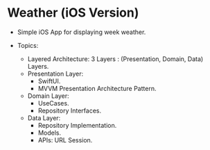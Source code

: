 # Weather (iOS Version)

- Simple iOS App for displaying week weather.

- Topics:
  * Layered Architecture: 3 Layers : (Presentation, Domain, Data) Layers.
  * Presentation Layer:
    * SwiftUI.
    * MVVM Presentation Architecture Pattern.
  * Domain Layer:
    * UseCases.
    * Repository Interfaces.
  * Data Layer:
    * Repository Implementation.
    * Models.
    * APIs: URL Session.

